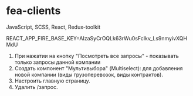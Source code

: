 # fea-clients
JavaScript, SCSS, React, Redux-toolkit

REACT_APP_FIRE_BASE_KEY=AIzaSyCrOQLk63rWu0sFcIkv_Ls9nmyivXQHMdU

1. При нажатии на кнопку "Посмотреть все запросы" - показывать только запросы данной компании
2. Создать компонент "Мультивыбора" (Multiselect): для добавления новой компании (виды грузоперевозок, виды контрактов).
3. Настроить главную страницу.
4. Удалить /запрос.
